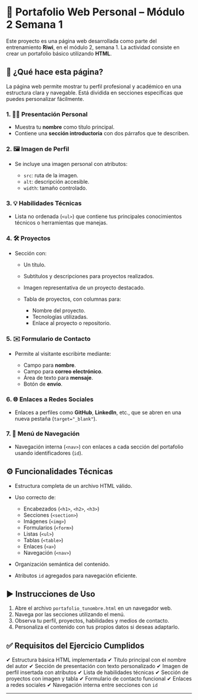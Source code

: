 
# 🧾 Portafolio Web Personal – Módulo 2 Semana 1

Este proyecto es una página web desarrollada como parte del entrenamiento **Riwi**, en el módulo 2, semana 1. La actividad consiste en crear un portafolio básico utilizando **HTML**.

## 🧩 ¿Qué hace esta página?

La página web permite mostrar tu perfil profesional y académico en una estructura clara y navegable. Está dividida en secciones específicas que puedes personalizar fácilmente.

### 1. 🧑‍💻 Presentación Personal

* Muestra tu **nombre** como título principal.
* Contiene una **sección introductoria** con dos párrafos que te describen.

### 2. 🖼️ Imagen de Perfil

* Se incluye una imagen personal con atributos:

  * `src`: ruta de la imagen.
  * `alt`: descripción accesible.
  * `width`: tamaño controlado.

### 3. 💡 Habilidades Técnicas

* Lista no ordenada (`<ul>`) que contiene tus principales conocimientos técnicos o herramientas que manejas.

### 4. 🛠️ Proyectos

* Sección con:

  * Un título.
  * Subtítulos y descripciones para proyectos realizados.
  * Imagen representativa de un proyecto destacado.
  * Tabla de proyectos, con columnas para:

    * Nombre del proyecto.
    * Tecnologías utilizadas.
    * Enlace al proyecto o repositorio.

### 5. ✉️ Formulario de Contacto

* Permite al visitante escribirte mediante:

  * Campo para **nombre**.
  * Campo para **correo electrónico**.
  * Área de texto para **mensaje**.
  * Botón de **envío**.

### 6. 🌐 Enlaces a Redes Sociales

* Enlaces a perfiles como **GitHub**, **LinkedIn**, etc., que se abren en una nueva pestaña (`target="_blank"`).

### 7. 📌 Menú de Navegación

* Navegación interna (`<nav>`) con enlaces a cada sección del portafolio usando identificadores (`id`).

## ⚙️ Funcionalidades Técnicas

* Estructura completa de un archivo HTML válido.
* Uso correcto de:

  * Encabezados (`<h1>`, `<h2>`, `<h3>`)
  * Secciones (`<section>`)
  * Imágenes (`<img>`)
  * Formularios (`<form>`)
  * Listas (`<ul>`)
  * Tablas (`<table>`)
  * Enlaces (`<a>`)
  * Navegación (`<nav>`)
* Organización semántica del contenido.
* Atributos `id` agregados para navegación eficiente.

## ▶️ Instrucciones de Uso

1. Abre el archivo `portafolio_tunombre.html` en un navegador web.
2. Navega por las secciones utilizando el menú.
3. Observa tu perfil, proyectos, habilidades y medios de contacto.
4. Personaliza el contenido con tus propios datos si deseas adaptarlo.

## ✅ Requisitos del Ejercicio Cumplidos

✔ Estructura básica HTML implementada
✔ Título principal con el nombre del autor
✔ Sección de presentación con texto personalizado
✔ Imagen de perfil insertada con atributos
✔ Lista de habilidades técnicas
✔ Sección de proyectos con imagen y tabla
✔ Formulario de contacto funcional
✔ Enlaces a redes sociales
✔ Navegación interna entre secciones con `id`

---

